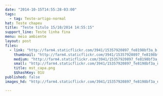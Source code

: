 ```yaml
---
date: "2014-10-15T14:55:28-03:00"
tags:
  - tag: Teste-artigo-normal
hat: Teste chapeu
title: "Teste titulo 15/10/2014 14:55:15"
support_line: Teste linha fina
menu: meio ambiente
layout: post
files:
  - link: "http://farm4.staticflickr.com/3941/15357920897_fe8198bf3a_b.jpg"
    thumbnail: "http://farm4.staticflickr.com/3941/15357920897_fe8198bf3a_t.jpg"
    medium: "http://farm4.staticflickr.com/3941/15357920897_fe8198bf3a_z.jpg"
    small: "http://farm4.staticflickr.com/3941/15357920897_fe8198bf3a_n.jpg"
    title: mst_capa.png
    $$hashKey: 01U
published: false
images_hd: "http://farm4.staticflickr.com/3941/15357920897_fe8198bf3a_n.jpg"

---
```

